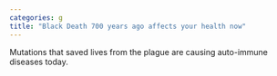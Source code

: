 ```yaml
---
categories: g
title: "Black Death 700 years ago affects your health now"
---
```

Mutations that saved lives from the plague are causing auto-immune diseases today.